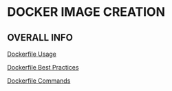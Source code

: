 # DOCKER IMAGE CREATION


## OVERALL INFO

[Dockerfile Usage](https://docs.docker.com/engine/reference/builder/#usage)

[Dockerfile Best Practices](https://docs.docker.com/develop/develop-images/dockerfile_best-practices/)

[Dockerfile Commands](https://docs.docker.com/engine/reference/builder/#from)

























